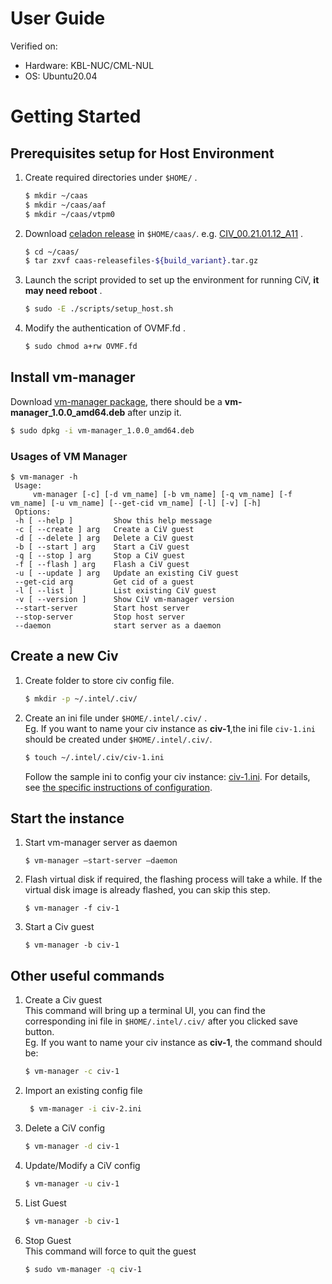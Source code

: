 # User Guide

Verified on:

* Hardware: KBL-NUC/CML-NUL
* OS: Ubuntu20.04


# Getting Started

## Prerequisites setup for Host Environment

1. Create required directories under `$HOME/` .
    ```sh
    $ mkdir ~/caas
    $ mkdir ~/caas/aaf
    $ mkdir ~/caas/vtpm0
    ```

2. Download [celadon release](https://github.com/projectceladon/celadon-binary/) in `$HOME/caas/`. e.g. [CIV_00.21.01.12_A11](https://github.com/projectceladon/celadon-binary/tree/master/CIV_00.21.01.12_A11) .
    ```sh
    $ cd ~/caas/
    $ tar zxvf caas-releasefiles-${build_variant}.tar.gz
    ```

3. Launch the script provided to set up the environment for running CiV, **it may need reboot** .
    
    ```sh
    $ sudo -E ./scripts/setup_host.sh 
    ```


4. Modify the authentication of OVMF.fd .
    ```sh
    $ sudo chmod a+rw OVMF.fd
    ```
    


## Install vm-manager

Download [vm-manager package](https://github.com/projectceladon/vm_manager/suites/7205036575/artifacts/288276649), there should be a **vm-manager_1.0.0_amd64.deb** after unzip it.

```sh
$ sudo dpkg -i vm-manager_1.0.0_amd64.deb
```

### Usages of VM Manager
   
   ```
   $ vm-manager -h
    Usage:
        vm-manager [-c] [-d vm_name] [-b vm_name] [-q vm_name] [-f vm_name] [-u vm_name] [--get-cid vm_name] [-l] [-v] [-h]
    Options:
    -h [ --help ]         Show this help message
    -c [ --create ] arg   Create a CiV guest
    -d [ --delete ] arg   Delete a CiV guest
    -b [ --start ] arg    Start a CiV guest
    -q [ --stop ] arg     Stop a CiV guest
    -f [ --flash ] arg    Flash a CiV guest
    -u [ --update ] arg   Update an existing CiV guest
    --get-cid arg         Get cid of a guest
    -l [ --list ]         List existing CiV guest
    -v [ --version ]      Show CiV vm-manager version
    --start-server        Start host server
    --stop-server         Stop host server
    --daemon              start server as a daemon
   ```



## Create a new Civ


1. Create folder to store civ config file.
   
   ```sh
   $ mkdir -p ~/.intel/.civ/
   ```

2. Create an ini file under `$HOME/.intel/.civ/` .  
   Eg. If you want to name your civ instance as **civ-1**,the ini file `civ-1.ini` should be created under `$HOME/.intel/.civ/`.
   
    ```sh
    $ touch ~/.intel/.civ/civ-1.ini
    ```
    Follow the sample ini to config your civ instance: [civ-1.ini](../sample/civ-1.ini). For details, see [the specific instructions of configuration](fields.md).





## Start the instance

1. Start vm-manager server as daemon
    ```
    $ vm-manager –start-server –daemon 
    ```

2. Flash virtual disk if required, the flashing process will take a while. If the virtual disk image is already flashed, you can skip this step.
    ```
    $ vm-manager -f civ-1
    ```

3. Start a Civ guest
    ```
    $ vm-manager -b civ-1
    ```



## Other useful commands

1. Create a Civ guest  
   This command will bring up a terminal UI, you can find the corresponding ini file in `$HOME/.intel/.civ/` after you clicked save button.  
   Eg. If you want to name your civ instance as **civ-1**, the command should be:
   ```sh
   $ vm-manager -c civ-1
   ```
2. Import an existing config file
   ```sh
    $ vm-manager -i civ-2.ini
    ```
3. Delete a CiV config
    ```sh
    $ vm-manager -d civ-1
    ```

4. Update/Modify a CiV config
    ```sh
    $ vm-manager -u civ-1
    ```

5. List Guest
   ```sh
   $ vm-manager -b civ-1
   ```

6. Stop Guest  
    This command will force to quit the guest
    ```sh
    $ sudo vm-manager -q civ-1
    ```


